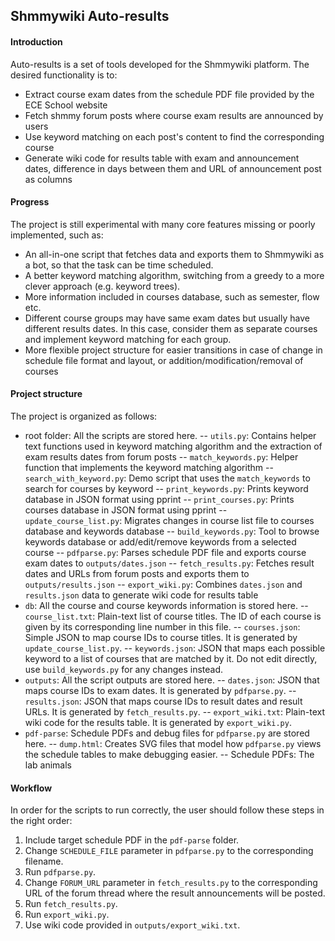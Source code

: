 ## Shmmywiki Auto-results

#### Introduction

Auto-results is a set of tools developed for the Shmmywiki platform. The desired functionality is to:
- Extract course exam dates from the schedule PDF file provided by the ECE School website
- Fetch shmmy forum posts where course exam results are announced by users
- Use keyword matching on each post's content to find the corresponding course
- Generate wiki code for results table with exam and announcement dates, difference in days between them and URL of announcement post as columns

#### Progress

The project is still experimental with many core features missing or poorly implemented, such as:
- An all-in-one script that fetches data and exports them to Shmmywiki as a bot, so that the task can be time scheduled.
- A better keyword matching algorithm, switching from a greedy to a more clever approach (e.g. keyword trees).
- More information included in courses database, such as semester, flow etc.
- Different course groups may have same exam dates but usually have different results dates. In this case, consider them as separate courses and implement keyword matching for each group.
- More flexible project structure for easier transitions in case of change in schedule file format and layout, or addition/modification/removal of courses

#### Project structure

The project is organized as follows:
- root folder: All the scripts are stored here.
-- `utils.py`: Contains helper text functions used in keyword matching algorithm and the extraction of exam results dates from forum posts
-- `match_keywords.py`: Helper function that implements the keyword matching algorithm
-- `search_with_keyword.py`: Demo script that uses the `match_keywords` to search for courses by keyword
-- `print_keywords.py`: Prints keyword database in JSON format using pprint
-- `print_courses.py`: Prints courses database in JSON format using pprint
-- `update_course_list.py`: Migrates changes in course list file to courses database and keywords database
-- `build_keywords.py`: Tool to browse keywords database or add/edit/remove keywords from a selected course
-- `pdfparse.py`: Parses schedule PDF file and exports course exam dates to `outputs/dates.json`
-- `fetch_results.py`: Fetches result dates and URLs from forum posts and exports them to `outputs/results.json`
-- `export_wiki.py`: Combines `dates.json` and `results.json` data to generate wiki code for results table
- `db`: All the course and course keywords information is stored here.
-- `course_list.txt`: Plain-text list of course titles. The ID of each course is given by its corresponding line number in this file.
-- `courses.json`: Simple JSON to map course IDs to course titles. It is generated by `update_course_list.py`.
-- `keywords.json`: JSON that maps each possible keyword to a list of courses that are matched by it. Do not edit directly, use `build_keywords.py` for any changes instead.
- `outputs`: All the script outputs are stored here.
-- `dates.json`: JSON that maps course IDs to exam dates. It is generated by `pdfparse.py`.
-- `results.json`: JSON that maps course IDs to result dates and result URLs. It is generated by `fetch_results.py`.
-- `export_wiki.txt`: Plain-text wiki code for the results table. It is generated by `export_wiki.py`.
- `pdf-parse`: Schedule PDFs and debug files for `pdfparse.py` are stored here.
-- `dump.html`: Creates SVG files that model how `pdfparse.py` views the schedule tables to make debugging easier.
-- Schedule PDFs: The lab animals

#### Workflow

In order for the scripts to run correctly, the user should follow these steps in the right order:
1. Include target schedule PDF in the `pdf-parse` folder.
1. Change `SCHEDULE_FILE` parameter in `pdfparse.py` to the corresponding filename.
1. Run `pdfparse.py`.
1. Change `FORUM_URL` parameter in `fetch_results.py` to the corresponding URL of the forum thread where the result announcements will be posted.
1. Run `fetch_results.py`.
1. Run `export_wiki.py`.
1. Use wiki code provided in `outputs/export_wiki.txt`.